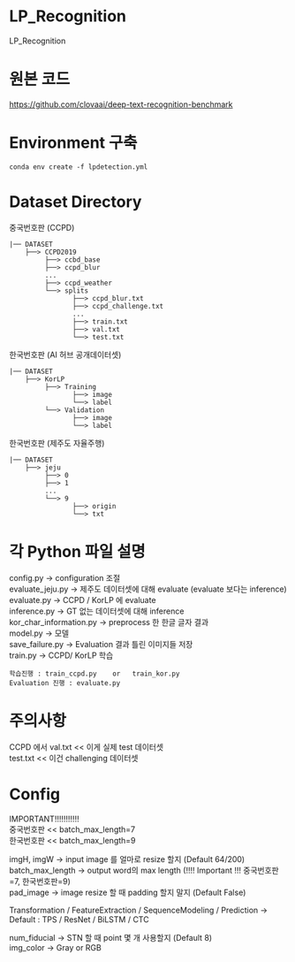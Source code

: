 # LP_Recognition
LP_Recognition

# 원본 코드

https://github.com/clovaai/deep-text-recognition-benchmark

# Environment 구축

```
conda env create -f lpdetection.yml
```

# Dataset Directory

중국번호판 (CCPD)
```
|── DATASET
    ├──> CCPD2019
         ├──> ccbd_base
         ├──> ccpd_blur
         ...
         ├──> ccpd_weather
         └──> splits
                ├──> ccpd_blur.txt
                ├──> ccpd_challenge.txt
                ...
                ├──> train.txt
                ├──> val.txt
                └──> test.txt
```

한국번호판 (AI 허브 공개데이터셋)
```
|── DATASET
    ├──> KorLP
         ├──> Training
                ├──> image
                └──> label
         └──> Validation
                ├──> image
                └──> label
```

한국번호판 (제주도 자율주행)
```
|── DATASET
    ├──> jeju
         ├──> 0
         ├──> 1
         ...
         └──> 9
                ├──> origin
                └──> txt
```

# 각 Python 파일 설명
config.py -> configuration 조절  
evaluate_jeju.py -> 제주도 데이터셋에 대해 evaluate (evaluate 보다는 inference)  
evaluate.py -> CCPD / KorLP 에 evaluate  
inference.py -> GT 없는 데이터셋에 대해 inference  
kor_char_information.py -> preprocess 한 한글 글자 결과  
model.py -> 모델  
save_failure.py -> Evaluation 결과 틀린 이미지들 저장  
train.py -> CCPD/ KorLP 학습  

```
학습진행 : train_ccpd.py    or   train_kor.py
Evaluation 진행 : evaluate.py
```

# 주의사항
CCPD 에서
val.txt << 이게 실제 test 데이터셋  
test.txt << 이건 challenging 데이터셋  

# Config
IMPORTANT!!!!!!!!!!!  
중국번호판 << batch_max_length=7  
한국번호판 << batch_max_length=9

imgH, imgW -> input image 를 얼마로 resize 할지 (Default 64/200)   
batch_max_length -> output word의 max length  (!!!! Important !!! 중국번호판=7, 한국번호판=9)   
pad_image -> image resize 할 때 padding 할지 말지 (Default False)   
   
Transformation / FeatureExtraction / SequenceModeling / Prediction -> Default : TPS / ResNet / BiLSTM / CTC   

num_fiducial -> STN 할 때 point 몇 개 사용할지  (Default 8)   
img_color -> Gray or RGB   
